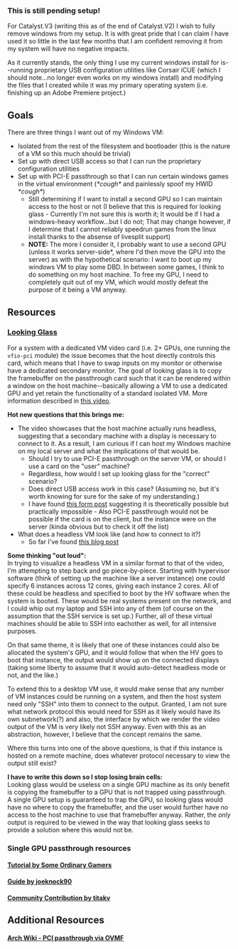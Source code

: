 ### This is still pending setup!
For Catalyst.V3 (writing this as of the end of Catalyst.V2) I wish to fully remove windows from my setup. It is with great pride that I can claim I have used it so little in the last few months that I am confident removing it from my system will have no negative impacts.  

As it currently stands, the only thing I use my current windows install for is--running proprietary USB configuration utilities like Corsair iCUE (which I should note...no longer even works on my windows install) and modifying the files that I created while it was my primary operating system (i.e. finishing up an Adobe Premiere project.)  

## Goals
There are three things I want out of my Windows VM:
- Isolated from the rest of the filesystem and bootloader (this is the nature of a VM so this much should be trivial)
- Set up with direct USB access so that I can run the proprietary configuration utilities
- Set up with PCI-E passthrough so that I can run certain windows games in the virtual environment (*\*cough\** and painlessly spoof my HWID *\*cough\**)
	- Still determining if I want to install a second GPU so I can maintain access to the host or not (I believe that this is required for looking glass - Currently I'm not sure this is worth it; It would be if I had a windows-heavy workflow...but I do not; That may change however, if I determine that I cannot reliably speedrun games from the linux install thanks to the absense of livesplit support)
	- **NOTE:** The more I consider it, I probably want to use a second GPU (unless it works server-side\*, where I'd then move the GPU into the server) as with the hypothetical scenario: I want to boot up my windows VM to play some DBD. In between some games, I think to do something on my host machine. To free my GPU, I need to completely quit out of my VM, which would mostly defeat the purpose of it being a VM anyway.

## Resources
### [Looking Glass](https://looking-glass.io)
For a system with a dedicated VM video card (i.e. 2+ GPUs, one running the `vfio-pci` module) the issue becomes that the host directly controls this card, which means that I have to swap inputs on my monitor or otherwise have a dedicated secondary monitor. The goal of looking glass is to copy the framebuffer on the passthrough card such that it can be rendered within a window on the host machine--basically allowing a VM to use a dedicated GPU and yet retain the functionality of a standard isolated VM. More information described in [this video](https://www.youtube.com/watch?v=U44lihtNVVM).  

**Hot new questions that this brings me:**
- The video showcases that the host machine actually runs headless, suggesting that a secondary machine with a display is necessary to connect to it. As a result, I am curious if I can host my Windows machine on my local server and what the implications of that would be.
	- Should I try to use PCI-E passthrough on the server VM, or should I use a card on the "user" machine?
	- Regardless, how would I set up looking glass for the "correct" scenario?
	- Does direct USB access work in this case? (Assuming no, but it's worth knowing for sure for the sake of my understanding.)
	- I have found [this form post](https://forum.level1techs.com/t/connect-client-to-remote-vm/155914) suggesting it is theoretically possible but practically impossible - Also PCI-E passthrough would not be possible if the card is on the client, but the instance were on the server (kinda obvious but to check it off the list)  
- What does a headless VM look like (and how to connect to it?)
	- So far I've found [this blog post](https://unixcop.com/how-to-run-a-vm-headless-in-qemu-kvm/)

**Some thinking "out loud":**  
In trying to visualize a headless VM in a similar format to that of the video, I'm attempting to step back and go piece-by-piece. Starting with hypervisor software (think of setting up the machine like a server instance) one could specify 6 instances across 12 cores, giving each instance 2 cores. All of these could be headless and specified to boot by the HV software when the system is booted. These would be real systems present on the network, and I could whip out my laptop and SSH into any of them (of course on the assumption that the SSH service is set up.) Further, all of these virtual machines should be able to SSH into eachother as well, for all intensive purposes.  

On that same theme, it is likely that one of these instances could also be allocated the system's GPU, and it would follow that when the HV goes to boot that instance, the output would show up on the connected displays (taking some liberty to assume that it would auto-detect headless mode or not, and the like.)  

To extend this to a desktop VM use, it would make sense that any number of VM instances could be running on a system, and then the host system need only "SSH" into them to connect to the output. Granted, I am not sure what network protocol this would need for SSH as it likely would have its own subnetwork(?) and also, the interface by which we render the video output of the VM is very likely not SSH anyway. Even with this as an abstraction, however, I believe that the concept remains the same.  

Where this turns into one of the above questions, is that if this instance is hosted on a remote machine, does whatever protocol necessary to view the output still exist?  

**I have to write this down so I stop losing brain cells:**  
Looking glass would be useless on a single GPU machine as its only benefit is copying the framebuffer to a GPU that is not trapped using passthrough. A single GPU setup is guaranteed to trap the GPU, so looking glass would have no where to copy the framebuffer, and the user would further have no access to the host machine to use that framebuffer anyway. Rather, the _only_ output is required to be viewed in the way that looking glass seeks to provide a solution where this would not be.  

### Single GPU passthrough resources
#### [Tutorial by Some Ordinary Gamers](https://www.youtube.com/watch?v=BUSrdUoedTo)
#### [Guide by joeknock90](https://github.com/joeknock90/Single-GPU-Passthrough)
#### [Community Contribution by titakv](https://www.reddit.com/r/VFIO/comments/titakv/my_fully_almost_automatic_single_gpu_passthrough/)

## Additional Resources
#### [Arch Wiki - PCI passthrough via OVMF](https://wiki.archlinux.org/title/PCI_passthrough_via_OVMF)